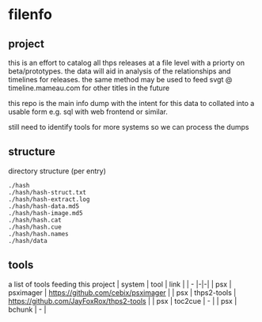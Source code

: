 # filenfo

## project
this is an effort to catalog all thps releases at a file level with a priorty on beta/prototypes. the data will aid in analysis of the relationships and timelines for releases. the same method may be used to feed svgt @ timeline.mameau.com for other titles in the future

this repo is the main info dump with the intent for this data to collated into a usable form e.g. sql with web frontend or similar.

still need to identify tools for more systems so we can process the dumps

## structure
directory structure (per entry)

```
./hash
./hash/hash-struct.txt
./hash/hash-extract.log
./hash/hash-data.md5
./hash/hash-image.md5
./hash/hash.cat
./hash/hash.cue
./hash/hash.names
./hash/data
```

## tools
a list of tools feeding this project
| system | tool | link |
| - |-|-|
| psx | psximager    | https://github.com/cebix/psximager         |
| psx | thps2-tools  | https://github.com/JayFoxRox/thps2-tools   |
| psx | toc2cue      | -                                          |
| psx | bchunk       | -                                          |




